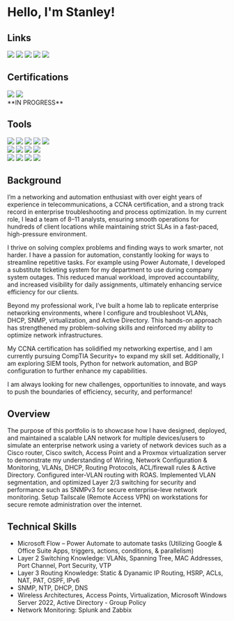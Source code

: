 # Hello, I'm Stanley!
## Links 
<div>
<a href="https://www.linkedin.com/in/stanley-gelin-6abb50269/"><img src="https://img.shields.io/badge/-LinkedIn-0072b1?&style=for-the-badge&logo=Linkedin&logoColor=white" /></a>
<a href="https://github.com/Plantlyfe/HOMELAB-" target="_blank"><img src="https://img.shields.io/badge/-Network_Infrastructure_Project-777BB4?&style=for-the-badge&logo=Homelab&logoColor=white" /></a>
<a href="https://github.com/Plantlyfe/Network-Monitoring" target="_blank"><img src="https://img.shields.io/badge/-Network_Monitoring_Project-EF3B2D?&style=for-the-badge&logo=SIEM&logoColor=white" /></a>
<img src="https://img.shields.io/badge/-Active_Directory_Project_(Repository_Setup_In_Progress)-00A4EF?&style=for-the-badge&logo=Active_Directory&logoColor=white" />
<a href="https://docs.google.com/document/d/1Ec0gFKyWmrR8n3HAanisCqk3O3-JxXDCQPTt5eQRN_0/edit?tab=t.0" target="_blank"><img src="https://img.shields.io/badge/-Resume-000000?&style=for-the-badge&logo=Resume&logoColor=white" /></a>

</div>

## Certifications
<div>
<img src="https://img.shields.io/badge/-Comptia_Security%2B-FF0000?&style=for-the-badge&logo=CompTIA&logoColor=white" /> 
<img src="https://img.shields.io/badge/-Cisco Certified Network Associate_(CCNA)-000080?&style=for-the-badge&logoColor=white" />
</div>
**IN PROGRESS**

## Tools

<div>
    <a href="https://www.zabbix.com/server_monitoring"><img src="https://img.shields.io/badge/-Zabbix-d41d00?&style=for-the-badge&logo=Zabbix&logoColor=white" /></a>
    <a href="https://www.splunk.com/en_us/products/splunk-enterprise.html"><img src="https://img.shields.io/badge/-Splunk-73875d?&style=for-the-badge&logo=Splunk&logoColor=white" /></a>
    <a href="https://www.splunk.com/en_us/products/splunk-enterprise.html"><img src="https://img.shields.io/badge/-Tailscale VPN-000000?&style=for-the-badge&logo=Tailscale&logoColor=white" /></a>
    <a href="https://www.proxmox.com/en/products/proxmox-virtual-environment/overview"><img src="https://img.shields.io/badge/-Proxmox_Virtual_Environment-FF9C33?&style=for-the-badge&logo=Proxmox&logoColor=white" /></a>
    <img src="https://img.shields.io/badge/-Putty-797979?&style=for-the-badge&logo=Putty&logoColor=white" />

</div>
<div>
    <img src="https://img.shields.io/badge/-Microsoft_Power_Automate-00A4EF?&style=for-the-badge&logo=Microsoft&logoColor=white" />
    <img src="https://img.shields.io/badge/-Linux/Ubuntu_Server-4B275F?&style=for-the-badge&logo=Linux&logoColor=white" />
    <img src="https://img.shields.io/badge/-Paessler_SNMP_Tester-797979?&style=for-the-badge&logo=Velociraptor&logoColor=white" />
    <a href="https://www.lucidchart.com/pages/product"><img src="https://img.shields.io/badge/-Lucid_Charts-FF9C33?&style=for-the-badge&logo=Lucid_Charts&logoColor=white" /></a>


    
</div>

<div>
    <img src="https://img.shields.io/badge/-Wireshark-1679A7?&style=for-the-badge&logo=Wireshark&logoColor=white" />
    <img src="https://img.shields.io/badge/-Cisco_Modeling_Labs-E1379B?&style=for-the-badge&logo=CML&logoColor=white" />
    <img src="https://img.shields.io/badge/-Windows_Server_2022-378CE1?&style=for-the-badge&logo=Microsoft&logoColor=white" />
    <img src="https://img.shields.io/badge/-Cisco_IOS-005571?&style=for-the-badge&logo=Cisco&logoColor=white" />
</div>


## Background
I’m a networking and automation enthusiast with over eight years of experience in telecommunications, a CCNA certification, and a strong track record in enterprise troubleshooting and process optimization. In my current role, I lead a team of 8–11 analysts, ensuring smooth operations for hundreds of client locations while maintaining strict SLAs in a fast-paced, high-pressure environment.

I thrive on solving complex problems and finding ways to work smarter, not harder. I have a passion for automation, constantly looking for ways to streamline repetitive tasks. For example using Power Automate, I developed a substitute ticketing system for my department to use during company system outages. This reduced manual workload, improved accountability, and increased visibility for daily assignments, ultimately enhancing service efficiency for our clients.

Beyond my professional work, I’ve built a home lab to replicate enterprise networking environments, where I configure and troubleshoot VLANs, DHCP, SNMP, virtualization, and Active Directory. This hands-on approach has strengthened my problem-solving skills and reinforced my ability to optimize network infrastructures.

My CCNA certification has solidified my networking expertise, and I am currently pursuing CompTIA Security+ to expand my skill set. Additionally, I am exploring SIEM tools, Python for network automation, and BGP configuration to further enhance my capabilities.

I am always looking for new challenges, opportunities to innovate, and ways to push the boundaries of efficiency, security, and performance!


## Overview

The purpose of this portfolio is to showcase how I have designed, deployed, and maintained a scalable LAN network for multiple devices/users to simulate an enterprise network using a variety of network devices such as a Cisco router, Cisco switch, Access Point and a Proxmox virtualization server to demonstrate my understanding of Wiring, Network Configuration & Monitoring, VLANs, DHCP, Routing Protocols, ACL/firewall rules & Active Directory. Configured inter-VLAN routing with ROAS. Implemented VLAN segmentation, and optimized Layer 2/3 switching for security and performance such as SNMPv3 for secure enterprise-leve network monitoring. Setup Tailscale (Remote Access VPN) on workstations for secure remote administration over the internet.


## Technical Skills
- Microsoft Flow – Power Automate to automate tasks (Utilizing Google & Office Suite Apps, triggers, actions, conditions, & parallelism)
- Layer 2 Switching Knowledge: VLANs, Spanning Tree, MAC Addresses, Port Channel, Port Security, VTP
- Layer 3 Routing Knowledge: Static &  Dyanamic IP Routing, HSRP, ACLs, NAT, PAT, OSPF, IPv6
- SNMP, NTP, DHCP, DNS
- Wireless Architectures, Access Points, Virtualization, Microsoft Windows Server 2022, Active Directory - Group Policy
- Network Monitoring: Splunk and Zabbix
